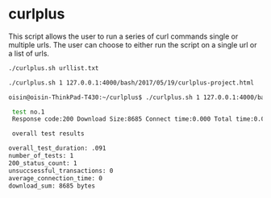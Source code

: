 # curlplus

This script allows the user to run a series of curl commands single or multiple urls.
The user can choose to either run the script on a single url or a list of urls.

```bash
./curlplus.sh urllist.txt
```

```bash
./curlplus.sh 1 127.0.0.1:4000/bash/2017/05/19/curlplus-project.html
```
```bash
oisin@oisin-ThinkPad-T430:~/curlplus$ ./curlplus.sh 1 127.0.0.1:4000/bash/2017/05/19/curlplus-project.html

 test no.1 
 Response code:200 Download Size:8685 Connect time:0.000 Total time:0.004

 overall test results 

overall_test_duration: .091
number_of_tests: 1
200_status_count: 1
unsuccsessful_transactions: 0
average_connection_time: 0
download_sum: 8685 bytes
```

